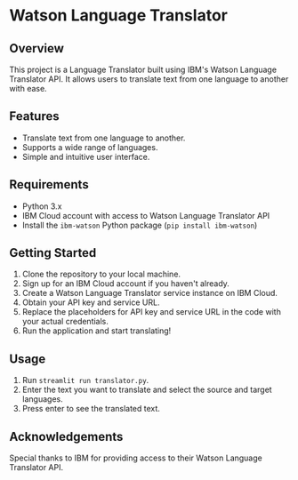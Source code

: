 # Watson Language Translator

## Overview
This project is a Language Translator built using IBM's Watson Language Translator API. It allows users to translate text from one language to another with ease.

## Features
- Translate text from one language to another.
- Supports a wide range of languages.
- Simple and intuitive user interface.

## Requirements
- Python 3.x 
- IBM Cloud account with access to Watson Language Translator API
- Install the `ibm-watson` Python package (`pip install ibm-watson`)

## Getting Started
1. Clone the repository to your local machine.
2. Sign up for an IBM Cloud account if you haven't already.
3. Create a Watson Language Translator service instance on IBM Cloud.
4. Obtain your API key and service URL.
5. Replace the placeholders for API key and service URL in the code with your actual credentials.
6. Run the application and start translating!

## Usage
1. Run `streamlit run translator.py`.
2. Enter the text you want to translate and select the source and target languages.
3. Press enter to see the translated text.

## Acknowledgements
Special thanks to IBM for providing access to their Watson Language Translator API.

